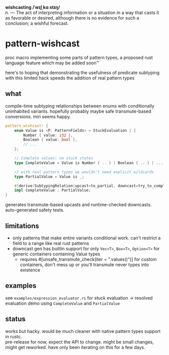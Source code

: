 <!--
SPDX-FileCopyrightText: 2025 LunNova
SPDX-License-Identifier: MIT
-->

**wishcasting /ˈwɪʃˌkɑːstɪŋ/**  
*n.* — The act of interpreting information or a situation in a way that casts it as favorable or desired, although there is no evidence for such a conclusion; a wishful forecast.

# pattern-wishcast

proc macro implementing some parts of pattern types, a proposed rust language feature which may be added soon™

here's to hoping that demonstrating the usefulness of predicate subtyping with this limited hack speeds the addition of real pattern types

## what

compile-time subtyping relationships between enums with conditionally uninhabited variants. hopefully probably maybe safe transmute-based conversions. miri seems happy.

```rust
pattern_wishcast! {
    enum Value is <P: PatternFields> = StuckEvaluation | {
        Number { value: i32 },
        Boolean { value: bool },
        // ...
    };

    // Complete values: no stuck states
    type CompleteValue = Value is Number { .. } | Boolean { .. } | ...;

    // with real pattern types we wouldn't need explicit wildcards
    type PartialValue = Value is _;

    #[derive(SubtypingRelation(upcast=to_partial, downcast=try_to_complete))]
    impl CompleteValue : PartialValue;
}
```

generates transmute-based upcasts and runtime-checked downcasts. auto-generated safety tests.

## limitations

- only patterns that make entire variants conditional work. can't restrict a field to a range like real rust patterns
- downcast gen has builtin support for only `Vec<T>`, `Box<T>`, `Option<T>` for generic containers containing Value types
	- requires #[unsafe_transmute_check(iter = ".values()")] for custom containers, don't mess up or you'll transmute never types into existence

## examples

see `examples/expression_evaluator.rs` for stuck evaluation -> resolved evaluation demo using `CompleteValue` and `PartialValue`

## status

works but hacky. would be much cleaner with native pattern types support in rustc.  
pre-release for now, expect the API to change. might be small changes, might get reworked. have only been iterating on this for a few days.
